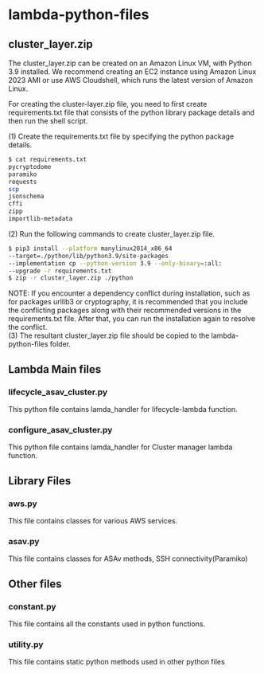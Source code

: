 # lambda-python-files

## cluster_layer.zip 
The cluster_layer.zip can be created on an Amazon Linux VM, with Python 3.9 installed. We recommend
creating an EC2 instance using Amazon Linux 2023 AMI or use AWS Cloudshell, which runs the latest version of Amazon Linux. <br>

For creating the cluster-layer.zip file, you need to first create requirements.txt file that consists of the python library package details and then run the shell script. <br>

(1) Create the requirements.txt file by specifying the python package details. <br>

```bash
$ cat requirements.txt 
pycryptodome
paramiko
requests
scp
jsonschema
cffi
zipp
importlib-metadata
```

(2) Run the following commands to create cluster_layer.zip file. <br>
```bash
$ pip3 install --platform manylinux2014_x86_64 
--target=./python/lib/python3.9/site-packages 
--implementation cp --python-version 3.9 --only-binary=:all: 
--upgrade -r requirements.txt
$ zip -r cluster_layer.zip ./python
```

NOTE: If you encounter a dependency conflict during installation,  such as for packages urllib3 or cryptography, it is recommended that you include the conflicting packages along with their recommended versions in the requirements.txt file. After that, you can run the installation again to resolve the conflict. <br>
(3) The resultant cluster_layer.zip file should be copied to the lambda-python-files folder. <br>

## Lambda Main files 
### lifecycle_asav_cluster.py 

This python file contains lamda_handler for lifecycle-lambda function. 

### configure_asav_cluster.py

This python file contains lamda_handler for Cluster manager lambda function.

## Library Files 

### aws.py 
This file contains classes for various AWS services. <br>

### asav.py
This file contains classes for ASAv methods, SSH connectivity(Paramiko)<br>

## Other files
### constant.py 
This file contains all the constants used in python functions. 

### utility.py
This file contains static python methods used in other python files
